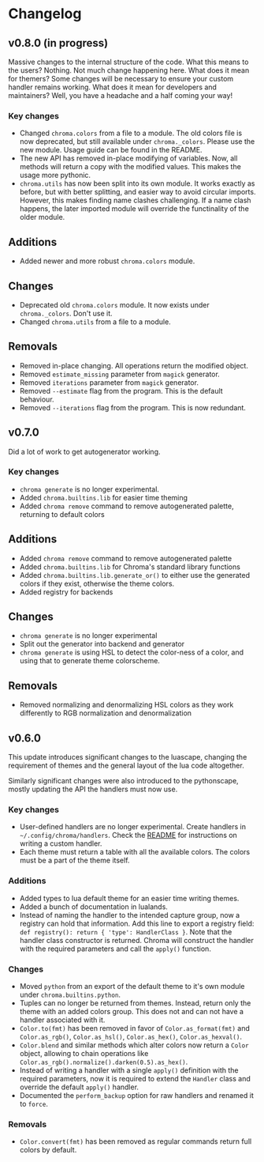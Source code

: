 # Changelog

## v0.8.0 (in progress)

Massive changes to the internal structure of the code. What this means to the users? Nothing. Not much change happening here. What does it mean for themers? Some changes will be necessary to ensure your custom handler remains working. What does it mean for developers and maintainers? Well, you have a headache and a half coming your way!


### Key changes

- Changed `chroma.colors` from a file to a module. The old colors file is now deprecated, but still available under `chroma._colors`. Please use the new module. Usage guide can be found in the README.
- The new API has removed in-place modifying of variables. Now, all methods will return a copy with the modified values. This makes the usage more pythonic.
- `chroma.utils` has now been split into its own module. It works exactly as before, but with better splitting, and easier way to avoid circular imports. However, this makes finding name clashes challenging. If a name clash happens, the later imported module will override the functinality of the older module.

## Additions

- Added newer and more robust `chroma.colors` module.

## Changes

- Deprecated old `chroma.colors` module. It now exists under `chroma._colors`. Don't use it.
- Changed `chroma.utils` from a file to a module.

## Removals

- Removed in-place changing. All operations return the modified object.
- Removed `estimate_missing` parameter from `magick` generator.
- Removed `iterations` parameter from `magick` generator.
- Removed `--estimate` flag from the program. This is the default behaviour.
- Removed `--iterations` flag from the program. This is now redundant.

## v0.7.0

Did a lot of work to get autogenerator working.

### Key changes

- `chroma generate` is no longer experimental.
- Added `chroma.builtins.lib` for easier time theming
- Added `chroma remove` command to remove autogenerated palette, returning to default colors

## Additions

- Added `chroma remove` command to remove autogenerated palette
- Added `chroma.builtins.lib` for Chroma's standard library functions
- Added `chroma.builtins.lib.generate_or()` to either use the generated colors if they exist, otherwise the theme colors.
- Added registry for backends

## Changes

- `chroma generate` is no longer experimental
- Split out the generator into backend and generator
- `chroma generate` is using HSL to detect the color-ness of a color, and using that to generate theme colorscheme.

## Removals

- Removed normalizing and denormalizing HSL colors as they work differently to RGB normalization and denormalization

## v0.6.0

This update introduces significant changes to the luascape, changing the requirement of themes and the general layout of the lua code altogether.

Similarly significant changes were also introduced to the pythonscape, mostly updating the API the handlers must now use.

### Key changes

- User-defined handlers are no longer experimental. Create handlers in `~/.config/chroma/handlers`. Check the [README](https://github.com/aryanjassal/chroma?tab=readme-ov-file#custom-handlers) for instructions on writing a custom handler.
- Each theme must return a table with all the available colors. The colors must be a part of the theme itself.

### Additions

- Added types to lua default theme for an easier time writing themes.
- Added a bunch of documentation in lualands.
- Instead of naming the handler to the intended capture group, now a registry can hold that information. Add this line to export a registry field: `def registry(): return { 'type': HandlerClass }`. Note that the handler class constructor is returned. Chroma will construct the handler with the required parameters and call the `apply()` function.

### Changes

- Moved `python` from an export of the default theme to it's own module under `chroma.builtins.python`.
- Tuples can no longer be returned from themes. Instead, return only the theme with an added colors group. This does not and can not have a handler associated with it.
- `Color.to(fmt)` has been removed in favor of `Color.as_format(fmt)` and `Color.as_rgb()`, `Color.as_hsl()`, `Color.as_hex()`, `Color.as_hexval()`.
- `Color.blend` and similar methods which alter colors now return a `Color` object, allowing to chain operations like `Color.as_rgb().normalize().darken(0.5).as_hex()`.
- Instead of writing a handler with a single `apply()` definition with the required parameters, now it is required to extend the `Handler` class and override the default `apply()` handler.
- Documented the `perform_backup` option for raw handlers and renamed it to `force`.

### Removals

- `Color.convert(fmt)` has been removed as regular commands return full colors by default.
